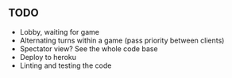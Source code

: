 ## TODO
* Lobby, waiting for game
* Alternating turns within a game (pass priority between clients)
* Spectator view? See the whole code base
* Deploy to heroku
* Linting and testing the code
